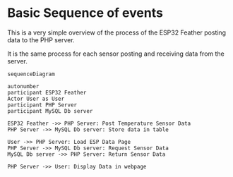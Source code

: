 # Basic Sequence of events

This is a very simple overview of the process of the ESP32 Feather posting data to the PHP server.

It is the same process for each sensor posting and receiving data from the server.

```mermaid
sequenceDiagram

autonumber
participant ESP32 Feather
Actor User as User
participant PHP Server
participant MySQL Db server

ESP32 Feather ->> PHP Server: Post Temperature Sensor Data
PHP Server ->> MySQL Db server: Store data in table

User ->> PHP Server: Load ESP Data Page
PHP Server ->> MySQL Db server: Request Sensor Data
MySQL Db server ->> PHP Server: Return Sensor Data

PHP Server ->> User: Display Data in webpage

```